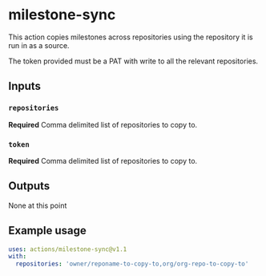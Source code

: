 # milestone-sync

This action copies milestones across repositories using the repository it is run in as a source.

The token provided must be a PAT with write to all the relevant repositories.

## Inputs

### `repositories`

**Required** Comma delimited list of repositories to copy to.

### `token`

**Required** Comma delimited list of repositories to copy to.

## Outputs

None at this point

## Example usage

```yaml
uses: actions/milestone-sync@v1.1
with:
  repositories: 'owner/reponame-to-copy-to,org/org-repo-to-copy-to'
```
